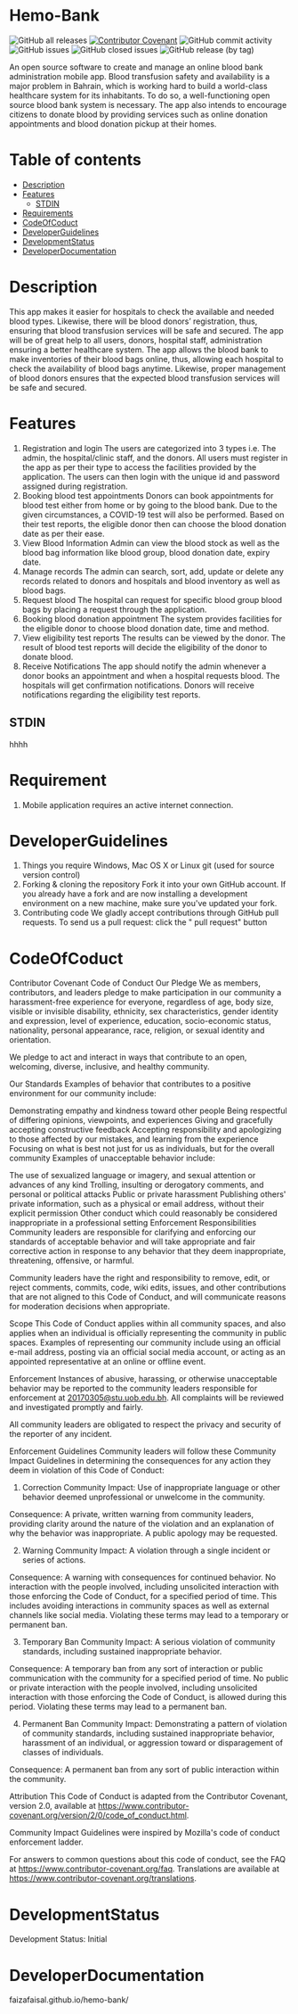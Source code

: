 # Hemo-Bank

![GitHub all releases](https://img.shields.io/github/downloads/FaizaFaisal/Hemo-Bank/total?color=Blue&label=Downloads)
[![Contributor Covenant](https://img.shields.io/badge/Contributor%20Covenant-2.1-4baaaa.svg)](code_of_conduct.md)
![GitHub commit activity](https://img.shields.io/github/commit-activity/m/FaizaFaisal/Hemo-Bank)
![GitHub issues](https://img.shields.io/github/issues-raw/FaizaFaisal/Hemo-Bank)
![GitHub closed issues](https://img.shields.io/github/issues-closed/FaizaFaisal/Hemo-Bank)
![GitHub release (by tag)](https://img.shields.io/github/downloads/FaizaFaisal/Hemo-Bank/v1.0.0/total)

An open source software to create and manage an online blood bank administration mobile app. Blood transfusion safety and availability is a major problem in Bahrain, which is working hard to build a world-class healthcare system for its inhabitants. To do so, a well-functioning open source blood bank system is necessary. The app also intends to encourage citizens to donate blood by providing services such as online donation appointments and blood donation pickup at their homes.




Table of contents
=================

<!--ts-->
   * [Description](#description)
   * [Features](#features)
      * [STDIN](#stdin)
   * [Requirements](#requirements)
   * [CodeOfCoduct](#codeOfConduct)
   * [DeveloperGuidelines](#developerGuidelines)
   * [DevelopmentStatus](#developmentStatus)
   * [DeveloperDocumentation](#developerDocumentation)
   
<!--te-->


Description
============

This app makes it easier for hospitals to check the available and needed blood types. Likewise, there will be blood donors’ registration, thus, ensuring that blood transfusion services will be safe and secured. The app will be of great help to all users, donors, hospital staff, administration ensuring a better healthcare system. The app allows the blood bank to make inventories of their blood bags online, thus, allowing each hospital to check the availability of blood bags anytime. Likewise, proper management of blood donors ensures that the expected blood transfusion services will be safe and secured.


Features
=========

1. Registration and login
The users are categorized into 3 types i.e. The admin, the hospital/clinic staff, and the donors. All users must register in the app as per their type to access the facilities provided by the application. The users can then login with the unique id and password assigned during registration.
2. Booking blood test appointments
Donors can book appointments for blood test either from home or by going to the blood bank. Due to the given circumstances, a COVID-19 test will also be performed. Based on their test reports, the eligible donor then can choose the blood donation date as per their ease.
3. View Blood Information
Admin can view the blood stock as well as the blood bag information like blood group, blood donation date, expiry date.
4. Manage records
The admin can search, sort, add, update or delete any records related to donors and hospitals and blood inventory as well as blood bags.
5. Request blood
The hospital can request for specific blood group blood bags by placing a request through the application.
6. Booking blood donation appointment
The system provides facilities for the eligible donor to choose blood donation date, time and method.
7. View eligibility test reports
The results can be viewed by the donor. The result of blood test reports will decide the eligibility of the donor to donate blood.
8. Receive Notifications
The app should notify the admin whenever a donor books an appointment and when a hospital requests blood. The hospitals will get confirmation notifications. Donors will receive notifications regarding the eligibility test reports.



STDIN
-----
hhhh

Requirement
============
1.	Mobile application requires an active internet connection.

DeveloperGuidelines
====================
1. Things you require
Windows, Mac OS X or Linux git (used for source version control)
2. Forking & cloning the repository
Fork it into your own GitHub account. If you already have a fork and are now installing a development environment on a new machine, make sure you've updated your fork.
3. Contributing code
We gladly accept contributions through GitHub pull requests. To send us a pull request: click the " pull request" button



CodeOfCoduct
=============
Contributor Covenant Code of Conduct
Our Pledge
We as members, contributors, and leaders pledge to make participation in our community a harassment-free experience for everyone, regardless of age, body size, visible or invisible disability, ethnicity, sex characteristics, gender identity and expression, level of experience, education, socio-economic status, nationality, personal appearance, race, religion, or sexual identity and orientation.

We pledge to act and interact in ways that contribute to an open, welcoming, diverse, inclusive, and healthy community.

Our Standards
Examples of behavior that contributes to a positive environment for our community include:

Demonstrating empathy and kindness toward other people
Being respectful of differing opinions, viewpoints, and experiences
Giving and gracefully accepting constructive feedback
Accepting responsibility and apologizing to those affected by our mistakes, and learning from the experience
Focusing on what is best not just for us as individuals, but for the overall community
Examples of unacceptable behavior include:

The use of sexualized language or imagery, and sexual attention or advances of any kind
Trolling, insulting or derogatory comments, and personal or political attacks
Public or private harassment
Publishing others' private information, such as a physical or email address, without their explicit permission
Other conduct which could reasonably be considered inappropriate in a professional setting
Enforcement Responsibilities
Community leaders are responsible for clarifying and enforcing our standards of acceptable behavior and will take appropriate and fair corrective action in response to any behavior that they deem inappropriate, threatening, offensive, or harmful.

Community leaders have the right and responsibility to remove, edit, or reject comments, commits, code, wiki edits, issues, and other contributions that are not aligned to this Code of Conduct, and will communicate reasons for moderation decisions when appropriate.

Scope
This Code of Conduct applies within all community spaces, and also applies when an individual is officially representing the community in public spaces. Examples of representing our community include using an official e-mail address, posting via an official social media account, or acting as an appointed representative at an online or offline event.

Enforcement
Instances of abusive, harassing, or otherwise unacceptable behavior may be reported to the community leaders responsible for enforcement at 20170305@stu.uob.edu.bh. All complaints will be reviewed and investigated promptly and fairly.

All community leaders are obligated to respect the privacy and security of the reporter of any incident.

Enforcement Guidelines
Community leaders will follow these Community Impact Guidelines in determining the consequences for any action they deem in violation of this Code of Conduct:

1. Correction
Community Impact: Use of inappropriate language or other behavior deemed unprofessional or unwelcome in the community.

Consequence: A private, written warning from community leaders, providing clarity around the nature of the violation and an explanation of why the behavior was inappropriate. A public apology may be requested.

2. Warning
Community Impact: A violation through a single incident or series of actions.

Consequence: A warning with consequences for continued behavior. No interaction with the people involved, including unsolicited interaction with those enforcing the Code of Conduct, for a specified period of time. This includes avoiding interactions in community spaces as well as external channels like social media. Violating these terms may lead to a temporary or permanent ban.

3. Temporary Ban
Community Impact: A serious violation of community standards, including sustained inappropriate behavior.

Consequence: A temporary ban from any sort of interaction or public communication with the community for a specified period of time. No public or private interaction with the people involved, including unsolicited interaction with those enforcing the Code of Conduct, is allowed during this period. Violating these terms may lead to a permanent ban.

4. Permanent Ban
Community Impact: Demonstrating a pattern of violation of community standards, including sustained inappropriate behavior, harassment of an individual, or aggression toward or disparagement of classes of individuals.

Consequence: A permanent ban from any sort of public interaction within the community.

Attribution
This Code of Conduct is adapted from the Contributor Covenant, version 2.0, available at https://www.contributor-covenant.org/version/2/0/code_of_conduct.html.

Community Impact Guidelines were inspired by Mozilla's code of conduct enforcement ladder.

For answers to common questions about this code of conduct, see the FAQ at https://www.contributor-covenant.org/faq. Translations are available at https://www.contributor-covenant.org/translations.


DevelopmentStatus
==================

Development Status: Initial


DeveloperDocumentation
=======================

faizafaisal.github.io/hemo-bank/



